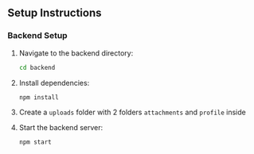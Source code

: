 ## Setup Instructions

### Backend Setup

1. Navigate to the backend directory:
   ```bash
   cd backend
   ```

2. Install dependencies:
   ```bash
   npm install
   ```

3. Create a `uploads` folder with 2 folders `attachments` and `profile` inside

4. Start the backend server:
   ```bash
   npm start
   ```
